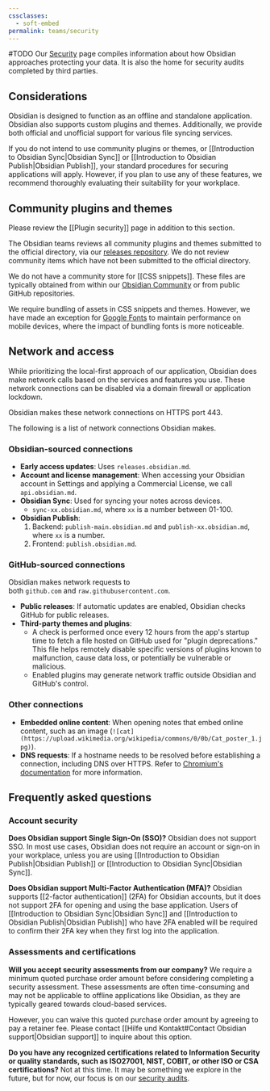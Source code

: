 ```yaml
---
cssclasses:
  - soft-embed
permalink: teams/security
---
```

#TODO
Our [Security](https://obsidian.md/security) page compiles information about how Obsidian approaches protecting your data. It is also the home for security audits completed by third parties.

## Considerations

Obsidian is designed to function as an offline and standalone application. Obsidian also supports custom plugins and themes. Additionally, we provide both official and unofficial support for various file syncing services.

If you do not intend to use community plugins or themes, or [[Introduction to Obsidian Sync|Obsidian Sync]] or [[Introduction to Obsidian Publish|Obsidian Publish]], your standard procedures for securing applications will apply. However, if you plan to use any of these features, we recommend thoroughly evaluating their suitability for your workplace.

## Community plugins and themes

Please review the [[Plugin security]] page in addition to this section. 

The Obsidian teams reviews all community plugins and themes submitted to the official directory, via our [releases repository](https://github.com/obsidianmd/obsidian-releases/pulls?q=is%3Apr+is%3Aopen+sort%3Aupdated-desc). We do not review community items which have not been submitted to the official directory.

We do not have a community store for [[CSS snippets]]. These files are typically obtained from within our [Obsidian Community](https://obsidian.md/community) or from public GitHub repositories.

We require bundling of assets in CSS snippets and themes. However, we have made an exception for [Google Fonts](https://fonts.google.com/) to maintain performance on mobile devices, where the impact of bundling fonts is more noticeable.

## Network and access

While prioritizing the local-first approach of our application, Obsidian does make network calls based on the services and features you use. These network connections can be disabled via a domain firewall or application lockdown.

Obsidian makes these network connections on HTTPS port 443.

The following is a list of network connections Obsidian makes.

### Obsidian-sourced connections

- **Early access updates**: Uses `releases.obsidian.md`.
- **Account and license management**: When accessing your Obsidian account in Settings and applying a Commercial License, we call `api.obsidian.md`.
- **Obsidian Sync**: Used for syncing your notes across devices.
	- `sync-xx.obsidian.md`, where `xx` is a number between 01-100.
- **Obsidian Publish**:
    1. Backend: `publish-main.obsidian.md` and `publish-xx.obsidian.md`, where `xx` is a number.
    2. Frontend: `publish.obsidian.md`.

### GitHub-sourced connections

Obsidian makes network requests to both `github.com` and `raw.githubusercontent.com`.

- **Public releases**: If automatic updates are enabled, Obsidian checks GitHub for public releases.
- **Third-party themes and plugins**:
    - A check is performed once every 12 hours from the app's startup time to fetch a file hosted on GitHub used for "plugin deprecations." This file helps remotely disable specific versions of plugins known to malfunction, cause data loss, or potentially be vulnerable or malicious.
    - Enabled plugins may generate network traffic outside Obsidian and GitHub's control.

### Other connections

- **Embedded online content**: When opening notes that embed online content, such as an image (`![cat](https://upload.wikimedia.org/wikipedia/commons/0/0b/Cat_poster_1.jpg)`).
- **DNS requests**: If a hostname needs to be resolved before establishing a connection, including DNS over HTTPS. Refer to [Chromium's documentation](https://source.chromium.org/chromium/chromium/src/+/main:net/dns/public/doh_provider_entry.cc;l=120?q=chrome.cloudflare-dns.com&ss=chromium) for more information.

## Frequently asked questions

### Account security

**Does Obsidian support Single Sign-On (SSO)?**
Obsidian does not support SSO. In most use cases, Obsidian does not require an account or sign-on in your workplace, unless you are using [[Introduction to Obsidian Publish|Obsidian Publish]] or [[Introduction to Obsidian Sync|Obsidian Sync]].

**Does Obsidian support Multi-Factor Authentication (MFA)?**
Obsidian supports [[2-factor authentication]] (2FA) for Obsidian accounts, but it does not support 2FA for opening and using the base application. Users of [[Introduction to Obsidian Sync|Obsidian Sync]] and [[Introduction to Obsidian Publish|Obsidian Publish]] who have 2FA enabled will be required to confirm their 2FA key when they first log into the application.

### Assessments and certifications

**Will you accept security assessments from our company?**
We require a minimum quoted purchase order amount before considering completing a security assessment. These assessments are often time-consuming and may not be applicable to offline applications like Obsidian, as they are typically geared towards cloud-based services.

However, you can waive this quoted purchase order amount by agreeing to pay a retainer fee. Please contact [[Hilfe und Kontakt#Contact Obsidian support|Obsidian support]] to inquire about this option.

**Do you have any recognized certifications related to Information Security or quality standards, such as ISO27001, NIST, COBIT, or other ISO or CSA certifications?**
Not at this time. It may be something we explore in the future, but for now, our focus is on our [security audits](https://obsidian.md/security).
